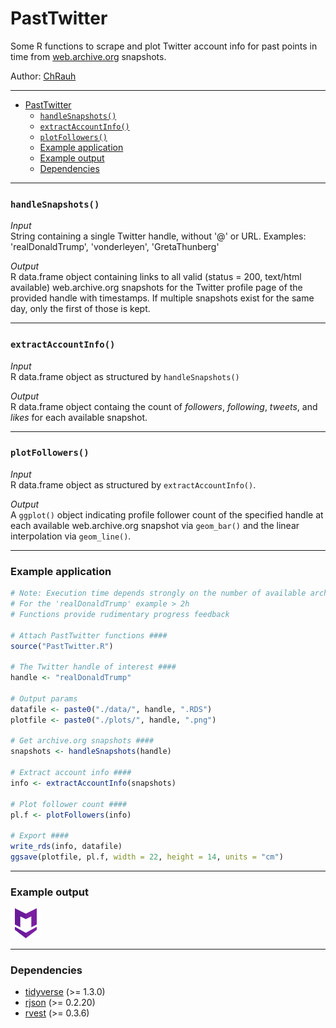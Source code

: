 # PastTwitter
Some R functions to scrape and plot Twitter account info for past points in time from [web.archive.org](http://web.archive.org/) snapshots. 

Author: [ChRauh](http://www.christian-rauh.eu) 
   
---  

- [PastTwitter](#pasttwitter)
    + [`handleSnapshots()`](#-handlesnapshots---)
    + [`extractAccountInfo()`](#-extractaccountinfo---)
    + [`plotFollowers()`](#-plotfollowers---)
    + [Example application](#example-application)
    + [Example output](#example-output)
    + [Dependencies](#dependencies)
  
--- 

### `handleSnapshots()`

*Input*  
String containing a single Twitter handle, without '@' or URL. Examples: 'realDonaldTrump', 'vonderleyen', 'GretaThunberg' 

*Output*  
R data.frame object containing links to all valid (status = 200, text/html available) web.archive.org snapshots for the Twitter profile page of the provided handle with timestamps. If multiple snapshots exist for the same day, only the first of those is kept.
   
   
--- 

### `extractAccountInfo()`

*Input*  
R data.frame object as structured by `handleSnapshots()`

*Output*  
R data.frame object containg the count of *followers*, *following*, *tweets*, and *likes* for each available snapshot.
   
   
--- 

### `plotFollowers()`

*Input*  
R data.frame object as structured by `extractAccountInfo()`.

*Output*  
A `ggplot()` object indicating profile follower count of the specified handle at each available web.archive.org snapshot via `geom_bar()` and the linear interpolation via `geom_line()`. 
  
  
--- 

### Example application 
 
 
```R
# Note: Execution time depends strongly on the number of available archive.org snapshots
# For the 'realDonaldTrump' example > 2h
# Functions provide rudimentary progress feedback

# Attach PastTwitter functions ####
source("PastTwitter.R")

# The Twitter handle of interest ####
handle <- "realDonaldTrump"

# Output params
datafile <- paste0("./data/", handle, ".RDS")
plotfile <- paste0("./plots/", handle, ".png")

# Get archive.org snapshots ####
snapshots <- handleSnapshots(handle)

# Extract account info ####
info <- extractAccountInfo(snapshots)

# Plot follower count ####
pl.f <- plotFollowers(info)

# Export ####
write_rds(info, datafile)
ggsave(plotfile, pl.f, width = 22, height = 14, units = "cm")

```
 
 
--- 

### Example output
  
![realDonalTrumpExample](https://github.com/adam-p/markdown-here/raw/master/src/common/images/icon48.png "Placeholder")
  
  
---
### Dependencies
  * [tidyverse](https://cran.r-project.org/web/packages/tidyverse/index.html) (>= 1.3.0) 
  * [rjson](https://cran.r-project.org/web/packages/rjson/index.html) (>= 0.2.20) 
  * [rvest](https://cran.r-project.org/web/packages/rvest/index.html) (>= 0.3.6) 
